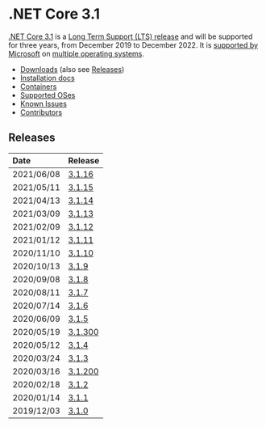 # .NET Core 3.1

[.NET Core 3.1](https://devblogs.microsoft.com/dotnet/announcing-net-core-3-1/) is a [Long Term Support (LTS) release](../../release-policies.md) and will be supported for three years, from December 2019 to December 2022. It is [supported by Microsoft](../../microsoft-support.md) on [multiple operating systems](3.1-supported-os.md).

- [Downloads](https://dotnet.microsoft.com/download/dotnet/3.1) (also see [Releases](#releases))
- [Installation docs](https://docs.microsoft.com/dotnet/core/install/)
- [Containers](https://hub.docker.com/_/microsoft-dotnet)
- [Supported OSes](3.1-supported-os.md)
- [Known Issues](3.1-known-issues.md)
- [Contributors](https://dotnet.microsoft.com/thanks )

## Releases

| Date | Release |
| :-- | :-- |
| 2021/06/08 | [3.1.16](./3.1.16/3.1.16.md) |
| 2021/05/11 | [3.1.15](./3.1.15/3.1.15.md) |
| 2021/04/13 | [3.1.14](./3.1.14/3.1.14.md) |
| 2021/03/09 | [3.1.13](./3.1.13/3.1.13.md) |
| 2021/02/09 | [3.1.12](./3.1.12/3.1.12.md) |
| 2021/01/12 | [3.1.11](./3.1.11/3.1.11.md) |
| 2020/11/10 | [3.1.10](./3.1.10/3.1.10.md) |
| 2020/10/13 | [3.1.9](./3.1.9/3.1.9.md) |
| 2020/09/08 | [3.1.8](./3.1.8/3.1.8.md) |
| 2020/08/11 | [3.1.7](./3.1.7/3.1.7.md) |
| 2020/07/14 | [3.1.6](./3.1.6/3.1.6.md) |
| 2020/06/09 | [3.1.5](./3.1.5/3.1.5.md) |
| 2020/05/19 | [3.1.300](./3.1.4/3.1.300-sdk.md) |
| 2020/05/12 | [3.1.4](./3.1.4/3.1.4.md) |
| 2020/03/24 | [3.1.3](./3.1.3/3.1.3.md) |
| 2020/03/16 | [3.1.200](./3.1.2/3.1.200-sdk.md) |
| 2020/02/18 | [3.1.2](./3.1.2/3.1.2.md) |
| 2020/01/14 | [3.1.1](./3.1.1/3.1.1.md) |
| 2019/12/03 | [3.1.0](./3.1.0/3.1.0.md) |

